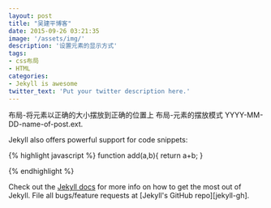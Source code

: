 ```yaml
---
layout: post
title: "吴建平博客"
date: 2015-09-26 03:21:35
image: '/assets/img/'
description: '设置元素的显示方式'
tags:
- css布局
- HTML
categories:
- Jekyll is awesome
twitter_text: 'Put your twitter description here.'
---
```


布局-将元素以正确的大小摆放到正确的位置上
布局-元素的摆放模式 YYYY-MM-DD-name-of-post.ext.

Jekyll also offers powerful support for code snippets:

{% highlight javascript %}
function add(a,b){
    return a+b;
}

{% endhighlight %}

Check out the [Jekyll docs][jekyll] for more info on how to get the most out of Jekyll. File all bugs/feature requests at [Jekyll's GitHub repo][jekyll-gh].

[百度]: https://www.baidu.com
[jekyll]:    http://jekyllrb.com